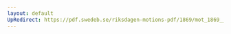 ```yaml
---
layout: default
UpRedirect: https://pdf.swedeb.se/riksdagen-motions-pdf/1869/mot_1869__ak__00306/mot_1869__ak__00306_005.pdf
---
```

